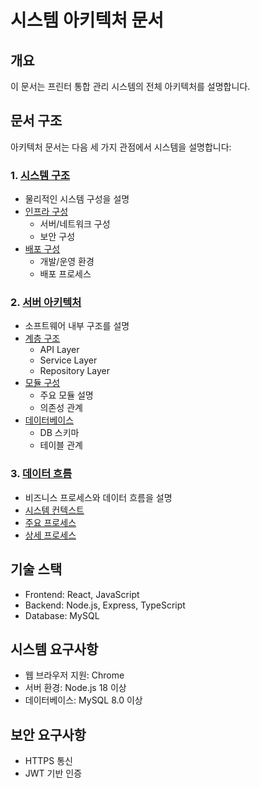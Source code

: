# 시스템 아키텍처 문서

## 개요
이 문서는 프린터 통합 관리 시스템의 전체 아키텍처를 설명합니다.

## 문서 구조
아키텍처 문서는 다음 세 가지 관점에서 시스템을 설명합니다:

### 1. [시스템 구조](system/README.md)
- 물리적인 시스템 구성을 설명
- [인프라 구성](system/infrastructure.md)
  - 서버/네트워크 구성
  - 보안 구성
- [배포 구성](system/deployment.md)
  - 개발/운영 환경
  - 배포 프로세스

### 2. [서버 아키텍처](server/README.md)
- 소프트웨어 내부 구조를 설명
- [계층 구조](server/layers.md)
  - API Layer
  - Service Layer
  - Repository Layer
- [모듈 구성](server/modules.md)
  - 주요 모듈 설명
  - 의존성 관계
- [데이터베이스](server/database.md)
  - DB 스키마
  - 테이블 관계

### 3. [데이터 흐름](dfd/README.md)
- 비즈니스 프로세스와 데이터 흐름을 설명
- [시스템 컨텍스트](dfd/level-0/README.md)
- [주요 프로세스](dfd/level-1/README.md)
- [상세 프로세스](dfd/level-2/README.md)

## 기술 스택
- Frontend: React, JavaScript
- Backend: Node.js, Express, TypeScript
- Database: MySQL

## 시스템 요구사항
- 웹 브라우저 지원: Chrome
- 서버 환경: Node.js 18 이상
- 데이터베이스: MySQL 8.0 이상

## 보안 요구사항
- HTTPS 통신
- JWT 기반 인증